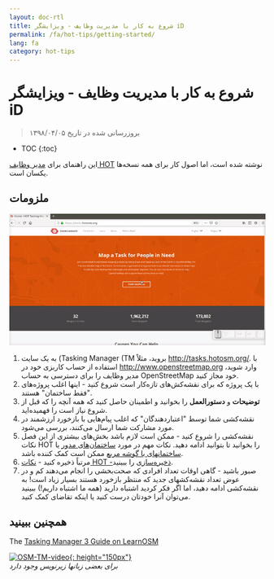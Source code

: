 ```yaml
---
layout: doc-rtl
title: شروع به کار با مدیریت وظایف - ویزایشگر iD
permalink: /fa/hot-tips/getting-started/
lang: fa
category: hot-tips
---
```


شروع به کار با مدیریت وظایف - ویزایشگر iD
============

> بروزرسانی شده در تاریخ ۱۳۹۸/۰۴/۰۵  

- TOC
{:toc}

این راهنمای برای [مدیر وظایف HOT](http://tasks.hotosm.org/) نوشته شده است، اما اصول کار برای همه نسخه‌ها یکسان است.  

ملزومات
--------------

![TM Start][]


1. به یک سایت (Tasking Manager (TM بروید، مثلاً <http://tasks.hotosm.org/>. با استفاده از حساب کاربزی خود در <http://www.openstreetmap.org> وارد شوید، مدیر وظایف را برای دسترسی به حساب OpenStreetMap خود مجاز کنید.  
2. با یک پروژه که برای نقشه‌کش‌های تازه‌کار است شروع کنید - اینها اغلب پروژه‌های "فقط ساختمان" هستند.  
3. **توضیحات** و **دستورالعمل** را بخوانید و اطمینان حاصل کنید که همه آنچه را که قبل از شروع نیاز است را فهمیده‌اید. 
4. نقشه‌کشی شما توسط "اعتباردهندگان" که اغلب پیام‌هایی با بازخورد ارزشمند در مورد مشارکت شما ارسال می‌کنند، بررسی می‌شود.  
5. نقشه‌کشی را شروع کنید - ممکن است لازم باشد بخش‌های بیشتری از این فصل نکات HOT را بخوانید تا بتوانید ادامه دهید. نکات مهم در مورد [ساختمان‌های مدور](/fa/hot-tips/tracing-round-buildings/) یا [ساختمانهای با گوشه مربع](/fa/hot-tips/tracing-rectangular-buildings/) ممکن است کمک کننده باشد.  
6. مرتباً ذخیره کنید - [نکات HOT -ذخیره‌سازی](/fa/hot-tips/saving/) را ببینید.  
7. صبور باشید - گاهی اوقات تعداد افرادی که صحت‌بخشی را انجام می‌دهند کم و در عوض تعداد نقشه‌کشهای جدید که منتظر بازخورد هستند بسیار زیاد است! به نقشه‌کشی ادامه دهید، اما اگر فکر کردید اشتباه دارید (همه ما اشتباه داریم!) ببینید می‌توان آنرا خودتان درست کنید یا اینکه تقاضای کمک کنید.  



همچنین ببینید  
---------

The [Tasking Manager 3 Guide on LearnOSM](/en/coordination/tasking-manager3/)  

[![OSM-TM-video]{: height="150px"}](https://www.youtube.com/watch?v=_feTGQXLf_M&list=PLb9506_-6FMHZ3nwn9heri3xjQKrSq1hN&index=9 "Humanitarian OpenStreetMap Team - Tasking Manager Tutorial Videos")  
*برای بعضی زبانها زیرنویس وجود دارد*  


[TM Start]:/images/hot-tips/tm_start.gif "Tasking Manager selecting a square and loading into the iD editor"
[keymon]:/images/hot-tips/keymon.png
[OSM-TM-video]: /images/hot-tips/OSM-TM-video.png "Humanitarian OpenStreetMap Team - Tasking Manager Tutorial Videos"